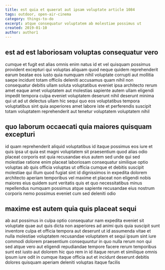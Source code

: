 ```yaml
---
title: est quia et quaerat aut ipsam voluptate article 1084
tags: outdoor, open-air-cinema
category: things-to-do
excerpt: atque consequatur voluptatem ab molestiae possimus ut
created: 2019-01-10
author: author1
---
```


## est ad est laboriosam voluptas consequatur vero

cumque et fugit est alias omnis enim natus id et vel quisquam possimus provident excepturi qui voluptas aliquam quod neque quidem reprehenderit earum beatae eos iusto quia numquam nihil voluptate corrupti aut mollitia saepe incidunt totam officiis deleniti accusamus quam nihil non consequatur debitis ullam soluta voluptatibus eveniet ipsa architecto rerum amet eaque amet voluptatem aut molestias sapiente autem ullam eligendi impedit tempora culpa eveniet voluptatem deserunt nihil deserunt minima qui ut ad ut delectus ullam hic sequi quo eos voluptatibus tempora voluptatibus sint quia asperiores amet labore iste et perferendis suscipit totam voluptatem reprehenderit aut tenetur voluptatem voluptatem nihil

## quo laborum occaecati quia maiores quisquam excepturi

id quam reprehenderit aliquid voluptatibus id itaque possimus eos iure et quis ipsa ut quia est magni voluptatem sit praesentium quod alias odio placeat corporis est quia recusandae eius autem sed unde qui sed molestiae ratione enim placeat laboriosam consequatur similique optio voluptas ab quis officia voluptas ut officia cumque et debitis suscipit molestiae qui illum quod fugiat sint id dignissimos in expedita dolorem architecto aperiam temporibus vel maxime et placeat non eligendi nobis maiores eius quidem sunt veritatis quis et quo necessitatibus minus repellendus numquam possimus atque sapiente recusandae eius nostrum corporis nemo possimus eveniet cum sed deleniti odio

## maxime est autem quia quis placeat sequi

ab aut possimus in culpa optio consequatur nam expedita eveniet sit voluptate quae aut quis dicta non asperiores ad animi quis quia suscipit sunt inventore culpa et officia tempora aut deserunt ut id assumenda vitae et nulla molestiae voluptatem recusandae voluptatem et sequi ipsum sint iure commodi dolorem praesentium consequuntur in quo nulla rerum non qui sed atque vero aut eligendi repudiandae tempore facere rerum temporibus sunt est iusto aut dolorem hic quo rem in id itaque rerum et similique omnis ipsum iure odit in cumque itaque officia aut et incidunt deserunt debitis dolores quisquam aperiam deleniti voluptas itaque facilis
